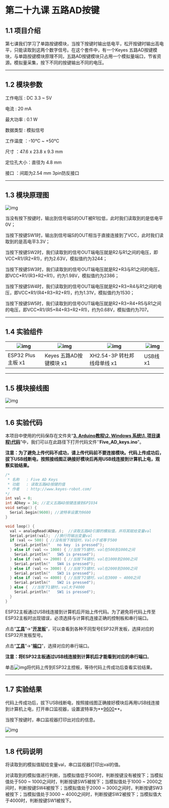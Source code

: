 # 第二十九课 五路AD按键

## 1.1 项目介绍

第七课我们学习了单路按键模块，当按下按键时输出低电平，松开按键时输出高电平，只能读取到这两个数字信号。在这个套件中，有一个Keyes 五路AD按键模块，与单路按键模块原理不同，五路AD按键模块只占用一个模拟量端口，节省资源。模拟量采集，按下不同的按键输出不同的电压。

---

## 1.2 模块参数

工作电压 : DC 3.3 ~ 5V

电流 : 20 mA

最大功率 : 0.1 W

数据类型 : 模拟信号

工作温度 ：-10°C ~ +50°C

尺寸 ：47.6 x 23.8 x 9.3 mm

定位孔大小：直径为 4.8 mm

接口 ：间距为2.54 mm 3pin防反接口

---

## 1.3 模块原理图

![img](media/291301.png)

当没有按下按键时，输出到信号端S的OUT被R1拉低，此时我们读取到的是低电平0V；

当按下按键SW1时，输出到信号端S的OUT相当于直接连接到了VCC，此时我们读取到的是高电平3.3V；

当按下按键SW2时，我们读取到的信号OUT端电压就是R2与R1之间的电压，即VCC*R1/(R2+R1)，约为2.63V，模拟值约为3244；

当按下按键SW3时，我们读取到的信号OUT端电压就是R2+R3与R1之间的电压，即VCC*R1/(R3+R2+R1)，约为1.98V，模拟值约为2386；

当按下按键SW4时，我们读取到的信号OUT端电压就是R2+R3+R4与R1之间的电压，即VCC*R1/(R4+R3+R2+R1)，约为1.31V，模拟值约为1530；

当按下按键SW5时，我们读取到的信号OUT端电压就是R2+R3+R4+R5与R1之间的电压，即VCC*R1/(R5+R4+R3+R2+R1)，约为0.68V，模拟值约为707。

---

## 1.4 实验组件

| ![img](media/KS5016.png) | ![img](media/KE4068.png) | ![img](media/3pin.jpg)       | ![img](media/USB.jpg) |
| ------------------------ | ------------------------ | ---------------------------- | --------------------- |
| ESP32 Plus主板 x1        | Keyes 五路AD按键模块 x1  | XH2.54-3P 转杜邦线母单线  x1 | USB线  x1             |

---

## 1.5 模块接线图

![img](media/291501.png)

---

## 1.6 实验代码

本项目中使用的代码保存在文件夹“<u>**3. Arduino教程\2. Windows 系统\1. 项目课程\代码**</u>”中，我们可以在此路径下打开代码文件''**Five_AD_keys.ino**"。

**注意：为了避免上传代码不成功，请上传代码前不要连接模块。代码上传成功后，拔下USB线断电，按照接线图正确接好模块后再用USB线连接到计算机上电，观察实验结果。**

```c++
/*  
 * 名称   : Five AD Keys
 * 功能   : 读取五路AD按键的值
 * 作者   : http://www.keyes-robot.com/
*/
int val = 0;
int ADkey = 34; //定义五路AD按键连接到GPIO34
void setup() {
  Serial.begin(9600); //波特率设置为9600
}

void loop() {
  val = analogRead(ADkey);  //读取五路AD引脚的模拟值，并将其赋给变量val
  Serial.print(val);  //换行符输出变量val
  if (val <= 500) { //没有按下按钮时，Val小于或等于500
    Serial.println("   no key  is pressed");
  } else if (val <= 1000) { //当按下5键时，val在500到1000之间
    Serial.println("   SW5 is pressed");
  } else if (val <= 2000) { //当按下4键时，val在1000到2000之间
    Serial.println("   SW4 is pressed");
  } else if (val <= 3000) { //当按下3键时，val在2000到3000之间
    Serial.println("   SW3 is pressed");
  } else if (val <= 4000) { //当按下2键时，val在3000 ~ 4000之间
    Serial.println("   SW2 is pressed");
  } else {  //当按下1键时，val大于4000
    Serial.println("   SW1 is pressed");
  }
}
```

ESP32主板通过USB线连接到计算机后开始上传代码。为了避免将代码上传至ESP32主板时出现错误，必须选择与计算机连接正确的控制板和串行端口。

点击“**<u>工具</u>**”→“**<u>开发板</u>**”，可以查看到各种不同型号ESP32开发板，选择对应的ESP32开发板型号。

点击“<u>**工具**</u>”→“**<u>端口</u>**”，选择对应的串行端口。

**注意：将ESP32主板通过USB线连接到计算机后才能看到对应的串行端口**。

单击![img](media/wps17.jpg)将代码上传到ESP32主控板，等待代码上传成功后查看实验结果。

---

## 1.7 实验结果

代码上传成功后，拔下USB线断电，按照接线图正确接好模块后再用USB线连接到计算机上电，打开串口监视器，设置波特率为**<u>9600</u>**。

当按下按键时，串口监视器打印出对应的信息。

![img](media/291701.png)



---

## 1.8 代码说明

将读取到的模拟值赋给变量val，串口监视器打印出val的值。

对读取到的模拟值进行判断，当模拟值低于500时，判断按键没有被按下；当模拟值处于500 ~ 1000之间时，判断按键SW5被按下；当模拟值处于1000 ~ 2000之间时，判断按键SW4被按下；当模拟值处于2000 ~ 3000之间时，判断按键SW3被按下；当模拟值处于3000 ~ 4000之间时，判断按键SW2被按下；当模拟值大于4000时，判断按键SW1被按下。
